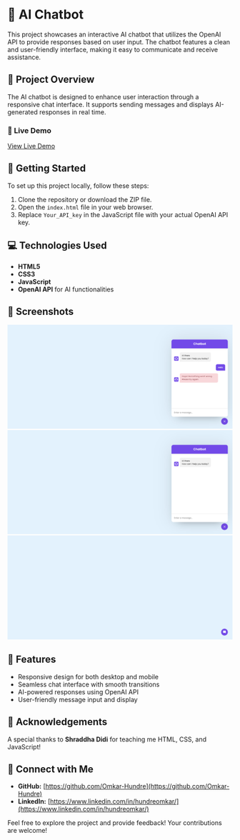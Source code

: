 # 🤖 AI Chatbot

This project showcases an interactive AI chatbot that utilizes the OpenAI API to provide responses based on user input. The chatbot features a clean and user-friendly interface, making it easy to communicate and receive assistance.

## 🌈 Project Overview

The AI chatbot is designed to enhance user interaction through a responsive chat interface. It supports sending messages and displays AI-generated responses in real time.

### 🔗 Live Demo
[View Live Demo](https://omkar-hundre.github.io/ChatbotFrontEnd/)

## 📁 Getting Started

To set up this project locally, follow these steps:

1. Clone the repository or download the ZIP file.
2. Open the `index.html` file in your web browser.
3. Replace `Your_API_key` in the JavaScript file with your actual OpenAI API key.

## 💻 Technologies Used

- **HTML5**
- **CSS3**
- **JavaScript**
- **OpenAI API** for AI functionalities

## 📸 Screenshots

![Chatbot Screenshot](1.png)  
![Chatbot Screenshot](2.png)  
![Chatbot Screenshot](3.png)  

## 📝 Features

- Responsive design for both desktop and mobile
- Seamless chat interface with smooth transitions
- AI-powered responses using OpenAI API
- User-friendly message input and display

## 🙏 Acknowledgements

A special thanks to **Shraddha Didi** for teaching me HTML, CSS, and JavaScript!

## 🔗 Connect with Me

- **GitHub:** [https://github.com/Omkar-Hundre](https://github.com/Omkar-Hundre)
- **LinkedIn:** [https://www.linkedin.com/in/hundreomkar/](https://www.linkedin.com/in/hundreomkar/)

Feel free to explore the project and provide feedback! Your contributions are welcome!
